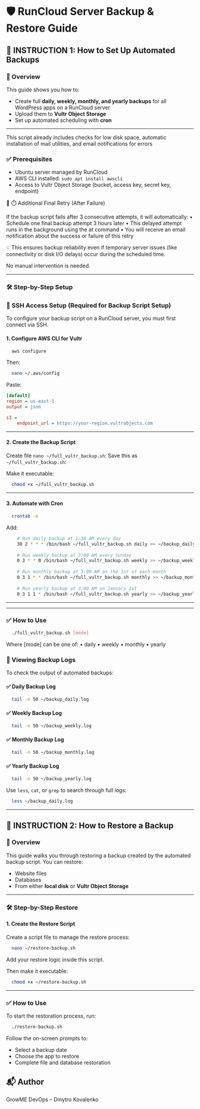 # 🛡️ RunCloud Server Backup & Restore Guide

## 📘 INSTRUCTION 1: How to Set Up Automated Backups

### 🔧 Overview

This guide shows you how to:
- Create full **daily, weekly, monthly, and yearly backups** for all WordPress apps on a RunCloud server
- Upload them to **Vultr Object Storage**
- Set up automated scheduling with **cron**

---

This script already includes checks for low disk space, automatic installation of mail utilities, and email notifications for errors

### ✅ Prerequisites

- Ubuntu server managed by RunCloud
- AWS CLI installed: `sudo apt install awscli`
- Access to Vultr Object Storage (bucket, access key, secret key, endpoint)


🔁 ⏱️ Additional Final Retry (After Failure)

If the backup script fails after 3 consecutive attempts, it will automatically:
•	Schedule one final backup attempt 3 hours later
•	This delayed attempt runs in the background using the at command
•	You will receive an email notification about the success or failure of this retry

💡 This ensures backup reliability even if temporary server issues (like connectivity or disk I/O delays) occur during the scheduled time.

No manual intervention is needed.

---

### 🛠️ Step-by-Step Setup

### 🔐 SSH Access Setup (Required for Backup Script Setup)

To configure your backup script on a RunCloud server, you must first connect via SSH.


#### 1. Configure AWS CLI for Vultr

```bash
  aws configure
```

Then:

```bash
  nano ~/.aws/config
```

Paste:

```ini
[default]
region = us-east-1
output = json

s3 =
    endpoint_url = https://your-region.vultrobjects.com
```

---

#### 2. Create the Backup Script
Create file   `nano ~/full_vultr_backup.sh`:
Save this as `~/full_vultr_backup.sh`:


Make it executable:

```bash
  chmod +x ~/full_vultr_backup.sh
```

---


#### 3. Automate with Cron

```bash
  crontab -e
```

Add:

```bash
    # Run daily backup at 2:30 AM every day
    30 2 * * * /bin/bash ~/full_vultr_backup.sh daily >> ~/backup_daily.log 2>&1
    
    # Run weekly backup at 3:00 AM every Sunday
    0 3 * * 0 /bin/bash ~/full_vultr_backup.sh weekly >> ~/backup_weekly.log 2>&1
    
    # Run monthly backup at 3:00 AM on the 1st of each month
    0 3 1 * * /bin/bash ~/full_vultr_backup.sh monthly >> ~/backup_monthly.log 2>&1
    
    # Run yearly backup at 3:00 AM on January 1st
    0 3 1 1 * /bin/bash ~/full_vultr_backup.sh yearly >> ~/backup_yearly.log 2>&1
```
---


---

### ✅ How to Use

```bash
  ./full_vultr_backup.sh [mode]
```

Where [mode] can be one of:
•	daily
•	weekly
•	monthly
•	yearly


### 📄 Viewing Backup Logs

To check the output of automated backups:

#### ✅ Daily Backup Log

```bash
  tail -n 50 ~/backup_daily.log
```

#### ✅ Weekly Backup Log

```bash
  tail -n 50 ~/backup_weekly.log
```

#### ✅ Monthly Backup Log

```bash
  tail -n 50 ~/backup_monthly.log
```

#### ✅ Yearly Backup Log

```bash
  tail -n 50 ~/backup_yearly.log
```

Use `less`, `cat`, or `grep` to search through full logs:

```bash
  less ~/backup_daily.log
```
---

## 📘 INSTRUCTION 2: How to Restore a Backup

### 🔄 Overview

This guide walks you through restoring a backup created by the automated backup script. You can restore:
- Website files
- Databases
- From either **local disk** or **Vultr Object Storage**

--- 

### 🛠️ Step-by-Step Restore

#### 1. Create the Restore Script

Create a script file to manage the restore process:

```bash
  nano ~/restore-backup.sh
```

Add your restore logic inside this script.

Then make it executable:

```bash
  chmod +x ~/restore-backup.sh
```

---

### ✅ How to Use

To start the restoration process, run:

```bash
  ./restore-backup.sh
```

Follow the on-screen prompts to:
- Select a backup date
- Choose the app to restore
- Complete file and database restoration

## 📬 Author

GrowME DevOps – Dmytro Kovalenko